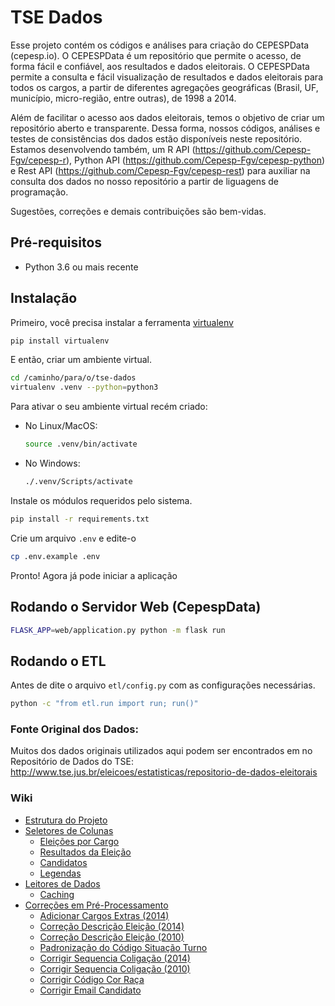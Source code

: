 # TSE Dados

Esse projeto contém os códigos e análises para criação do CEPESPData (cepesp.io). O CEPESPData é um repositório que permite o acesso, de forma fácil e confiável, aos resultados e dados eleitorais. O CEPESPData permite a consulta e fácil visualização de resultados e dados eleitorais para todos os cargos, a partir de diferentes agregações geográficas (Brasil, UF, município, micro-região, entre outras), de 1998 a 2014. 

Além de facilitar o acesso aos dados eleitorais, temos o objetivo de criar um repositório aberto e transparente. Dessa forma, nossos códigos, análises e testes de consistências dos dados estão disponíveis neste repositório. Estamos desenvolvendo também, um R API (https://github.com/Cepesp-Fgv/cepesp-r), Python API (https://github.com/Cepesp-Fgv/cepesp-python) e Rest API (https://github.com/Cepesp-Fgv/cepesp-rest) para auxiliar na consulta dos dados no nosso repositório a partir de liguagens de programação.

Sugestões, correções e demais contribuições são bem-vidas.

## Pré-requisitos
- Python 3.6 ou mais recente

## Instalação

Primeiro, você precisa instalar a ferramenta [virtualenv](https://virtualenv.pypa.io/en/latest/installation/)
```bash
pip install virtualenv
```

E então, criar um ambiente virtual.
```bash
cd /caminho/para/o/tse-dados
virtualenv .venv --python=python3
```

Para ativar o seu ambiente virtual recém criado:

- No Linux/MacOS:
    ```bash
    source .venv/bin/activate
    ```
- No Windows:
    ```bash
    ./.venv/Scripts/activate
    ```

Instale os módulos requeridos pelo sistema.
```bash
pip install -r requirements.txt
```

Crie um arquivo `.env` e edite-o
```bash
cp .env.example .env
```

Pronto! Agora já pode iniciar a aplicação

## Rodando o Servidor Web (CepespData)
```bash
FLASK_APP=web/application.py python -m flask run
```

## Rodando o ETL
Antes de dite o arquivo `etl/config.py` com as configurações necessárias.
```bash
python -c "from etl.run import run; run()"
```

### Fonte Original dos Dados:

Muitos dos dados originais utilizados aqui podem ser encontrados em no Repositório de Dados do TSE: http://www.tse.jus.br/eleicoes/estatisticas/repositorio-de-dados-eleitorais

### Wiki

 - [Estrutura do Projeto](https://github.com/Cepesp-Fgv/tse-dados/wiki/Estrutura)
 - [Seletores de Colunas](https://github.com/Cepesp-Fgv/tse-dados/wiki/Colunas)
   - [Eleições por Cargo](https://github.com/Cepesp-Fgv/tse-dados/wiki/Colunas#reposit%C3%B3rio-elei%C3%A7%C3%B5es-por-cargo-libtsecolumnspy)
   - [Resultados da Eleição](https://github.com/Cepesp-Fgv/tse-dados/wiki/Colunas#reposit%C3%B3rio-resultados-da-elei%C3%A7%C3%A3o-libvotoscolumnspy)
   - [Candidatos](https://github.com/Cepesp-Fgv/tse-dados/wiki/Colunas#reposit%C3%B3rio-candidatos-libcandidatoscolumnspy)
   - [Legendas](https://github.com/Cepesp-Fgv/tse-dados/wiki/Colunas#reposit%C3%B3rio-legendas-liblegendascolumnspy)
 - [Leitores de Dados](https://github.com/Cepesp-Fgv/tse-dados/wiki/Leitores)
   - [Caching](https://github.com/Cepesp-Fgv/tse-dados/wiki/Leitores#caching)
 - [Correções em Pré-Processamento](https://github.com/Cepesp-Fgv/tse-dados/wiki/Corre%C3%A7%C3%B5es-em-Pr%C3%A9-Processamento)
   - [Adicionar Cargos Extras (2014)](https://github.com/Cepesp-Fgv/tse-dados/wiki/Corre%C3%A7%C3%B5es-em-Pr%C3%A9-Processamento#adicionar-cargos-extras-2014)
   - [Correção Descrição Eleição (2014)](https://github.com/Cepesp-Fgv/tse-dados/wiki/Corre%C3%A7%C3%B5es-em-Pr%C3%A9-Processamento#corre%C3%A7%C3%A3o-descri%C3%A7%C3%A3o-elei%C3%A7%C3%A3o-2014)
   - [Correção Descrição Eleição (2010)](https://github.com/Cepesp-Fgv/tse-dados/wiki/Corre%C3%A7%C3%B5es-em-Pr%C3%A9-Processamento#corre%C3%A7%C3%A3o-descri%C3%A7%C3%A3o-elei%C3%A7%C3%A3o-2010)
   - [Padronização do Código Situação Turno](https://github.com/Cepesp-Fgv/tse-dados/wiki/Corre%C3%A7%C3%B5es-em-Pr%C3%A9-Processamento#padroniza%C3%A7%C3%A3o-do-c%C3%B3digo-situa%C3%A7%C3%A3o-turno)
   - [Corrigir Sequencia Coligação (2014)](https://github.com/Cepesp-Fgv/tse-dados/wiki/Corre%C3%A7%C3%B5es-em-Pr%C3%A9-Processamento#corrigir-sequencia-coliga%C3%A7%C3%A3o-2014)
   - [Corrigir Sequencia Coligação (2010)](https://github.com/Cepesp-Fgv/tse-dados/wiki/Corre%C3%A7%C3%B5es-em-Pr%C3%A9-Processamento#corrigir-sequencia-coliga%C3%A7%C3%A3o-2010)
   - [Corrigir Código Cor Raça](https://github.com/Cepesp-Fgv/tse-dados/wiki/Corre%C3%A7%C3%B5es-em-Pr%C3%A9-Processamento#corrigir-c%C3%B3digo-cor-ra%C3%A7a)
   - [Corrigir Email Candidato](https://github.com/Cepesp-Fgv/tse-dados/wiki/Corre%C3%A7%C3%B5es-em-Pr%C3%A9-Processamento#corrigir-email-candidato)
